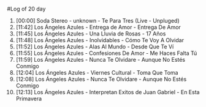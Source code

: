 #Log of 20 day

1. [00:00] Soda Stereo - unknown - Te Para Tres (Live - Unpluged)
1. [11:42] Los Ángeles Azules - Entrega de Amor - Entrega De Amor
1. [11:45] Los Ángeles Azules - Una Lluvia de Rosas - 17 Años
1. [11:48] Los Ángeles Azules - Inolvidables - Cómo Te Voy A Olvidar
1. [11:52] Los Ángeles Azules - Alas Al Mundo - Desde Que Te Ví
1. [11:55] Los Ángeles Azules - Confesiones De Amor - Me Haces Falta Tú
1. [11:59] Los Ángeles Azules - Nunca Te Olvidare - Aunque No Estés Conmigo
1. [12:04] Los Ángeles Azules - Viernes Cultural - Toma Que Toma
1. [12:08] Los Ángeles Azules - Nunca Te Olvidare - Aunque No Estés Conmigo
1. [12:13] Los Ángeles Azules - Interpretan Exitos de Juan Gabriel - En Esta Primavera
